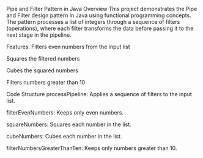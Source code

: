 Pipe and Filter Pattern in Java
Overview
This project demonstrates the Pipe and Filter design pattern in Java using functional programming concepts. The pattern processes a list of integers through a sequence of filters (operations), where each filter transforms the data before passing it to the next stage in the pipeline.

Features:
Filters even numbers from the input list

Squares the filtered numbers

Cubes the squared numbers

Filters numbers greater than 10

Code Structure
processPipeline: Applies a sequence of filters to the input list.

filterEvenNumbers: Keeps only even numbers.

squareNumbers: Squares each number in the list.

cubeNumbers: Cubes each number in the list.

filterNumbersGreaterThanTen: Keeps only numbers greater than 10.